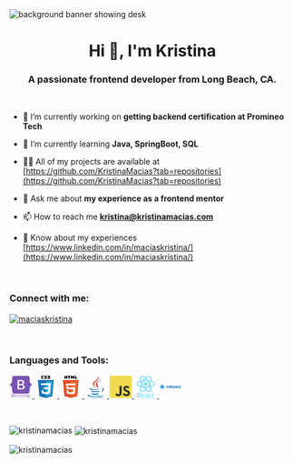 <img src="https://media-exp1.licdn.com/dms/image/C5616AQEuIOrhDq1tMw/profile-displaybackgroundimage-shrink_350_1400/0/1647654332173?e=1672876800&v=beta&t=h1NlPusIvIPH3OUcNCWRxhXNxEUVYIuEGMNKUY5m1U4" alt="background banner showing desk" >
<h1 align="center">Hi 👋, I'm Kristina</h1>
<h3 align="center">A passionate frontend developer from Long Beach, CA.</h3>
<br>

- 🔭 I’m currently working on **getting backend certification at Promineo Tech**

- 🌱 I’m currently learning **Java, SpringBoot, SQL**

- 👨‍💻 All of my projects are available at [https://github.com/KristinaMacias?tab=repositories](https://github.com/KristinaMacias?tab=repositories)

- 💬 Ask me about **my experience as a frontend mentor**

- 📫 How to reach me **kristina@kristinamacias.com**

- 📄 Know about my experiences [https://www.linkedin.com/in/maciaskristina/](https://www.linkedin.com/in/maciaskristina/)

<br>
<h3 align="left">Connect with me:</h3>
<p align="left">
<a href="https://linkedin.com/in/maciaskristina" target="blank"><img align="center" src="https://raw.githubusercontent.com/rahuldkjain/github-profile-readme-generator/master/src/images/icons/Social/linked-in-alt.svg" alt="maciaskristina" height="30" width="40" /></a>
</p>
<br>
<h3 align="left">Languages and Tools:</h3>
<p align="left"> <a href="https://getbootstrap.com" target="_blank" rel="noreferrer"> <img src="https://raw.githubusercontent.com/devicons/devicon/master/icons/bootstrap/bootstrap-plain-wordmark.svg" alt="bootstrap" width="40" height="40"/> </a> <a href="https://www.w3schools.com/css/" target="_blank" rel="noreferrer"> <img src="https://raw.githubusercontent.com/devicons/devicon/master/icons/css3/css3-original-wordmark.svg" alt="css3" width="40" height="40"/> </a> <a href="https://www.w3.org/html/" target="_blank" rel="noreferrer"> <img src="https://raw.githubusercontent.com/devicons/devicon/master/icons/html5/html5-original-wordmark.svg" alt="html5" width="40" height="40"/> </a> <a href="https://www.java.com" target="_blank" rel="noreferrer"> <img src="https://raw.githubusercontent.com/devicons/devicon/master/icons/java/java-original.svg" alt="java" width="40" height="40"/> </a> <a href="https://developer.mozilla.org/en-US/docs/Web/JavaScript" target="_blank" rel="noreferrer"> <img src="https://raw.githubusercontent.com/devicons/devicon/master/icons/javascript/javascript-original.svg" alt="javascript" width="40" height="40"/> </a> <a href="https://reactjs.org/" target="_blank" rel="noreferrer"> <img src="https://raw.githubusercontent.com/devicons/devicon/master/icons/react/react-original-wordmark.svg" alt="react" width="40" height="40"/> </a> <a href="https://webpack.js.org" target="_blank" rel="noreferrer"> <img src="https://raw.githubusercontent.com/devicons/devicon/d00d0969292a6569d45b06d3f350f463a0107b0d/icons/webpack/webpack-original-wordmark.svg" alt="webpack" width="40" height="40"/> </a> </p>

<br>
<p><img align="left" src="https://github-readme-stats.vercel.app/api/top-langs?username=kristinamacias&show_icons=true&locale=en&layout=compact" alt="kristinamacias" /></p>


<p>&nbsp;<img align="center" src="https://github-readme-stats.vercel.app/api?username=kristinamacias&show_icons=true&locale=en" alt="kristinamacias" /></p>


<p><img align="center" src="https://github-readme-streak-stats.herokuapp.com/?user=kristinamacias&" alt="kristinamacias" /></p>
